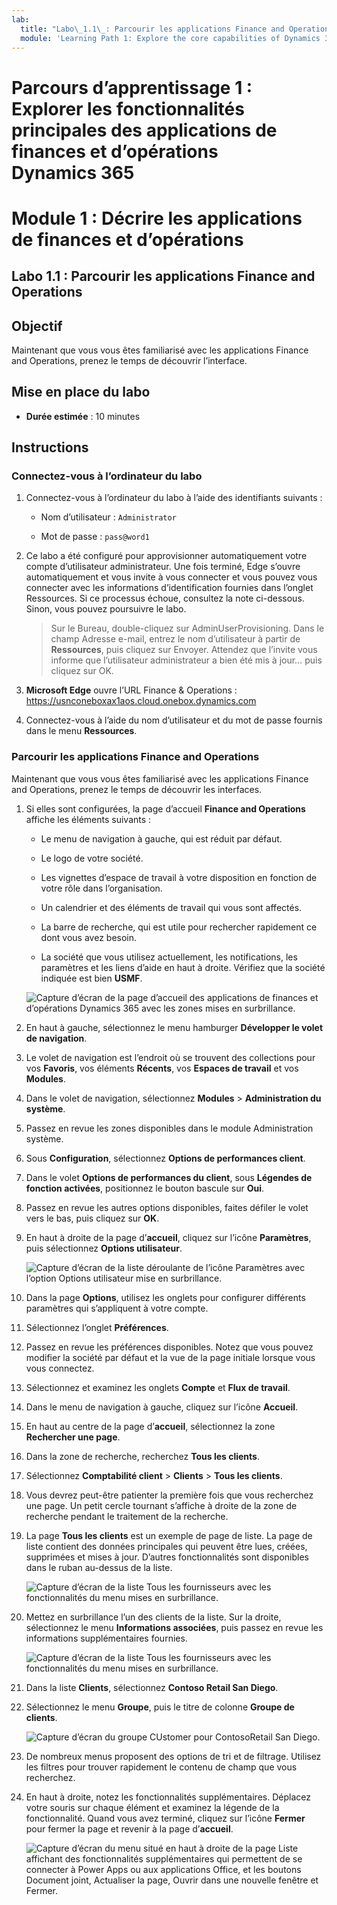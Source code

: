 ```yaml
---
lab:
  title: "Labo\_1.1\_: Parcourir les applications Finance and Operations"
  module: 'Learning Path 1: Explore the core capabilities of Dynamics 365 finance and operations apps'
---
```


# Parcours d’apprentissage 1 : Explorer les fonctionnalités principales des applications de finances et d’opérations Dynamics 365
# Module 1 : Décrire les applications de finances et d’opérations

## Labo 1.1 : Parcourir les applications Finance and Operations

## Objectif

Maintenant que vous vous êtes familiarisé avec les applications Finance and Operations, prenez le temps de découvrir l’interface.

## Mise en place du labo

- **Durée estimée** : 10 minutes

## Instructions

### Connectez-vous à l’ordinateur du labo

1.  Connectez-vous à l’ordinateur du labo à l’aide des identifiants suivants :

    - Nom d’utilisateur : `Administrator`

    - Mot de passe : `pass@word1`

1.  Ce labo a été configuré pour approvisionner automatiquement votre compte d’utilisateur administrateur. Une fois terminé, Edge s’ouvre automatiquement et vous invite à vous connecter et vous pouvez vous connecter avec les informations d’identification fournies dans l’onglet Ressources. Si ce processus échoue, consultez la note ci-dessous. Sinon, vous pouvez poursuivre le labo. 

    >Sur le Bureau, double-cliquez sur AdminUserProvisioning.
Dans le champ Adresse e-mail, entrez le nom d’utilisateur à partir de **Ressources**, puis cliquez sur Envoyer.
Attendez que l’invite vous informe que l’utilisateur administrateur a bien été mis à jour… puis cliquez sur OK.   

1.  **Microsoft Edge** ouvre l’URL Finance & Operations : <https://usnconeboxax1aos.cloud.onebox.dynamics.com>

1.  Connectez-vous à l’aide du nom d’utilisateur et du mot de passe fournis dans le menu **Ressources**. 

### Parcourir les applications Finance and Operations

Maintenant que vous vous êtes familiarisé avec les applications Finance and Operations, prenez le temps de découvrir les interfaces.

1.  Si elles sont configurées, la page d’accueil **Finance and Operations** affiche les éléments suivants :

    - Le menu de navigation à gauche, qui est réduit par défaut.

    - Le logo de votre société.

    - Les vignettes d’espace de travail à votre disposition en fonction de votre rôle dans l’organisation.

    - Un calendrier et des éléments de travail qui vous sont affectés.

    - La barre de recherche, qui est utile pour rechercher rapidement ce dont vous avez besoin.

    - La société que vous utilisez actuellement, les notifications, les paramètres et les liens d’aide en haut à droite. Vérifiez que la société indiquée est bien **USMF**.

    ![Capture d’écran de la page d’accueil des applications de finances et d’opérations Dynamics 365 avec les zones mises en surbrillance.](./media/01-explore-the-core-capabilities-of-dynamics-365-finance-and-operations-apps-13.svg)
2.  En haut à gauche, sélectionnez le menu hamburger **Développer le volet de navigation**.

3.  Le volet de navigation est l’endroit où se trouvent des collections pour vos **Favoris**, vos éléments **Récents**, vos **Espaces de travail** et vos **Modules**.

4.  Dans le volet de navigation, sélectionnez **Modules** > **Administration du système**.

5.  Passez en revue les zones disponibles dans le module Administration système.

6.  Sous **Configuration**, sélectionnez **Options de performances client**.

7.  Dans le volet **Options de performances du client**, sous **Légendes de fonction activées**, positionnez le bouton bascule sur **Oui**.

8.  Passez en revue les autres options disponibles, faites défiler le volet vers le bas, puis cliquez sur **OK**.

9.  En haut à droite de la page d’**accueil**, cliquez sur l’icône **Paramètres**, puis sélectionnez **Options utilisateur**.

    ![Capture d’écran de la liste déroulante de l’icône Paramètres avec l’option Options utilisateur mise en surbrillance.](./media/01-explore-the-core-capabilities-of-dynamics-365-finance-and-operations-apps-14.svg)

10. Dans la page **Options**, utilisez les onglets pour configurer différents paramètres qui s’appliquent à votre compte.

11. Sélectionnez l’onglet **Préférences**.

12. Passez en revue les préférences disponibles. Notez que vous pouvez modifier la société par défaut et la vue de la page initiale lorsque vous vous connectez.

13. Sélectionnez et examinez les onglets **Compte** et **Flux de travail**.

14. Dans le menu de navigation à gauche, cliquez sur l’icône **Accueil**.

15. En haut au centre de la page d’**accueil**, sélectionnez la zone **Rechercher une page**.

16. Dans la zone de recherche, recherchez **Tous les clients**.

17. Sélectionnez **Comptabilité client** > **Clients** > **Tous les clients**. 

18. Vous devrez peut-être patienter la première fois que vous recherchez une page. Un petit cercle tournant s’affiche à droite de la zone de recherche pendant le traitement de la recherche.

19. La page **Tous les clients** est un exemple de page de liste. La page de liste contient des données principales qui peuvent être lues, créées, supprimées et mises à jour. D’autres fonctionnalités sont disponibles dans le ruban au-dessus de la liste.

    ![Capture d’écran de la liste Tous les fournisseurs avec les fonctionnalités du menu mises en surbrillance.](./media/01-explore-the-core-capabilities-of-dynamics-365-finance-and-operations-apps-15.svg)

20. Mettez en surbrillance l’un des clients de la liste. Sur la droite, sélectionnez le menu **Informations associées**, puis passez en revue les informations supplémentaires fournies.

    ![Capture d’écran de la liste Tous les fournisseurs avec les fonctionnalités du menu mises en surbrillance.](./media/01-explore-the-core-capabilities-of-dynamics-365-finance-and-operations-apps-19.png)

21. Dans la liste **Clients**, sélectionnez **Contoso Retail San Diego**.

22. Sélectionnez le menu **Groupe**, puis le titre de colonne **Groupe de clients**.

    ![Capture d’écran du groupe CUstomer pour ContosoRetail San Diego.](./media/01-explore-the-core-capabilities-of-dynamics-365-finance-and-operations-apps-16.svg)

23. De nombreux menus proposent des options de tri et de filtrage. Utilisez les filtres pour trouver rapidement le contenu de champ que vous recherchez.

24. En haut à droite, notez les fonctionnalités supplémentaires. Déplacez votre souris sur chaque élément et examinez la légende de la fonctionnalité. Quand vous avez terminé, cliquez sur l’icône **Fermer** pour fermer la page et revenir à la page d’**accueil**.

    ![Capture d’écran du menu situé en haut à droite de la page Liste affichant des fonctionnalités supplémentaires qui permettent de se connecter à Power Apps ou aux applications Office, et les boutons Document joint, Actualiser la page, Ouvrir dans une nouvelle fenêtre et Fermer.](./media/01-explore-the-core-capabilities-of-dynamics-365-finance-and-operations-apps-17.svg)



